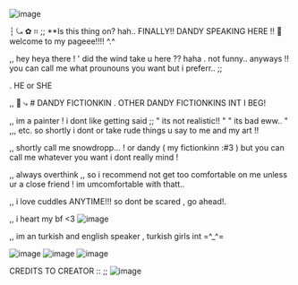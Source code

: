 
![image](https://github.com/user-attachments/assets/04e18489-ab0f-450b-aea0-3724318fe49f)


┆ ⤿  ✿  ⌗ ;; **Is this thing on? hah.. FINALLY!! DANDY SPEAKING HERE !! 💮 welcome to my pageee!!!! ^.^

,, hey heya there ! ' did the wind take u here ?? haha . not funny.. anyways !! you can call me what prounouns you want but i preferr.. ;;

. HE or SHE

,, 💌 ⤷ #  DANDY FICTIONKIN . OTHER DANDY FICTIONKINS INT I BEG!

,, im a painter ! i dont like getting said ;; " its not realistic!! " " its bad eww.. " ,,, etc. so shortly i dont or take rude things u say to me and my art !!

,, shortly call me snowdropp... ! or dandy ( my fictionkinn :#3 ) but you can call me whatever you want i dont really mind !

,, always overthink ,, so i recommend not get too comfortable on me unless ur a close friend ! im umcomfortable with thatt..

,, i love cuddles ANYTIME!!! so dont be scared , go ahead!.

,, i heart my bf <3  ![image](https://github.com/user-attachments/assets/7d2d7738-07ed-442d-a4a5-cc7686828752)


,,  im an turkish and english speaker , turkish girls int =^_^= 

![image](https://github.com/user-attachments/assets/01a43492-89a8-41d6-8dea-8c919b84ed32) 
![image](https://github.com/user-attachments/assets/0f2e6f15-2b65-402d-81ee-fa2df270cb63) ![image](https://github.com/user-attachments/assets/3353d0b9-59b1-4766-88c4-d8a6fc93ed07)



CREDITS TO CREATOR :: ;; 
![image](https://github.com/user-attachments/assets/7ebac83e-a5b4-489e-a0d2-06b454d853a2)




<!--
**Dand1cusDanc1fer/dand1cusdanc1fer** is a ✨ _special_ ✨ repository because its `README.md` (this file) appears on your GitHub profile.

,
,
